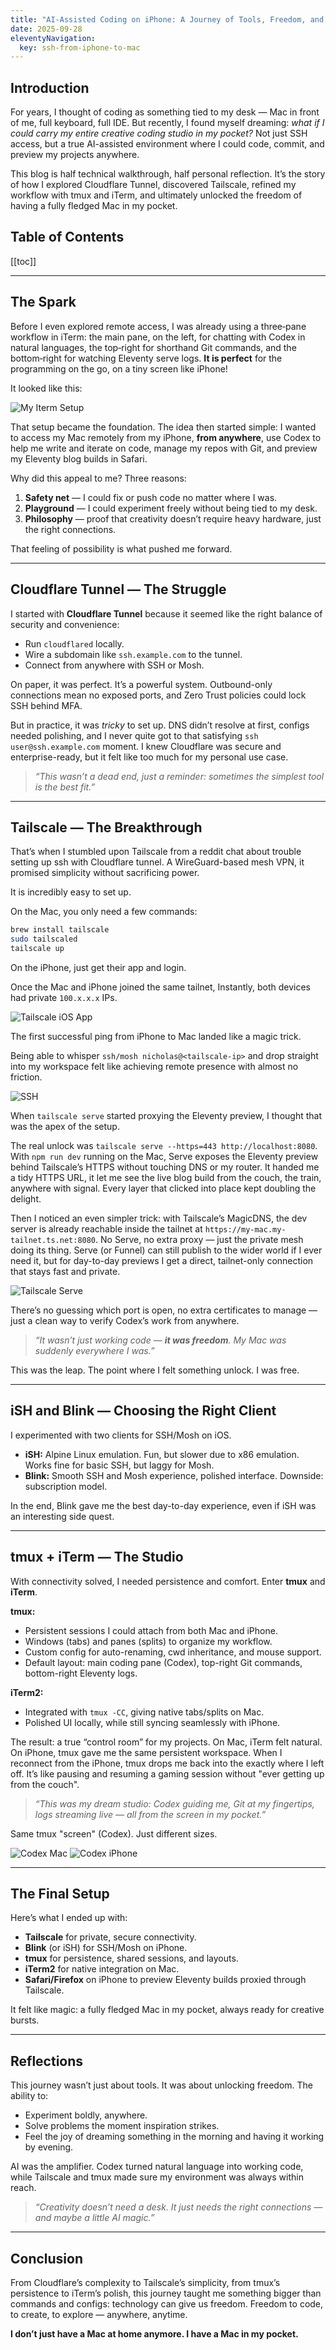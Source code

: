```yaml
---
title: "AI-Assisted Coding on iPhone: A Journey of Tools, Freedom, and Joy"
date: 2025-09-28
eleventyNavigation:
  key: ssh-from-iphone-to-mac
---
```


## Introduction

For years, I thought of coding as something tied to my desk — Mac in front of me, full keyboard, full IDE. But recently, I found myself dreaming: *what if I could carry my entire creative coding studio in my pocket?* Not just SSH access, but a true AI-assisted environment where I could code, commit, and preview my projects anywhere.

This blog is half technical walkthrough, half personal reflection. It’s the story of how I explored Cloudflare Tunnel, discovered Tailscale, refined my workflow with tmux and iTerm, and ultimately unlocked the freedom of having a fully fledged Mac in my pocket.

## Table of Contents

[[toc]]

---

## The Spark

Before I even explored remote access, I was already using a three‑pane workflow in iTerm: the main pane, on the left, for chatting with Codex in natural languages, the top‑right for shorthand Git commands, and the bottom‑right for watching Eleventy serve logs. **It is perfect** for the programming on the go, on a tiny screen like iPhone!

It looked like this:

<img
  alt= "My Iterm Setup"
  src="/assets/my-iterm-setup.png"
/>


That setup became the foundation. The idea then started simple: I wanted to access my Mac remotely from my iPhone, **from anywhere**, use Codex to help me write and iterate on code, manage my repos with Git, and preview my Eleventy blog builds in Safari. 

Why did this appeal to me? Three reasons:

1. **Safety net** — I could fix or push code no matter where I was.
2. **Playground** — I could experiment freely without being tied to my desk.
3. **Philosophy** — proof that creativity doesn’t require heavy hardware, just the right connections.

That feeling of possibility is what pushed me forward.

---

## Cloudflare Tunnel — The Struggle

I started with **Cloudflare Tunnel** because it seemed like the right balance of security and convenience:

* Run `cloudflared` locally.
* Wire a subdomain like `ssh.example.com` to the tunnel.
* Connect from anywhere with SSH or Mosh.

On paper, it was perfect. It’s a powerful system. Outbound-only connections mean no exposed ports, and Zero Trust policies could lock SSH behind MFA.

But in practice, it was *tricky* to set up. DNS didn’t resolve at first, configs needed polishing, and I never quite got to that satisfying `ssh user@ssh.example.com` moment. I knew Cloudflare was secure and enterprise-ready, but it felt like too much for my personal use case.

> *“This wasn’t a dead end, just a reminder: sometimes the simplest tool is the best fit.”*

---

## Tailscale — The Breakthrough

That’s when I stumbled upon Tailscale from a reddit chat about trouble setting up ssh with Cloudflare tunnel. A WireGuard-based mesh VPN, it promised simplicity without sacrificing power.

It is incredibly easy to set up.

On the Mac, you only need a few commands:

```bash
brew install tailscale
sudo tailscaled
tailscale up
```

On the iPhone, just get their app and login.

Once the Mac and iPhone joined the same tailnet, Instantly, both devices had private `100.x.x.x` IPs.

<img
  alt= "Tailscale iOS App"
  src="/assets/tailscale-iOS.jpeg"
  eleventy:widths="360"
  eleventy:sizes="360px"
/>

The first successful ping from iPhone to Mac landed like a magic trick.

Being able to whisper `ssh/mosh nicholas@<tailscale-ip>` and drop straight into my workspace felt like achieving remote presence with almost no friction.

<img
  alt= "SSH"
  src="/assets/ssh.jpg"
  eleventy:widths="360"
  eleventy:sizes="360px"
/>

When `tailscale serve` started proxying the Eleventy preview, I thought that was the apex of the setup.

The real unlock was `tailscale serve --https=443 http://localhost:8080`. With `npm run dev` running on the Mac, Serve exposes the Eleventy preview behind Tailscale’s HTTPS without touching DNS or my router. It handed me a tidy HTTPS URL, it let me see the live blog build from the couch, the train, anywhere with signal. Every layer that clicked into place kept doubling the delight.

Then I noticed an even simpler trick: with Tailscale’s MagicDNS, the dev server is already reachable inside the tailnet at `https://my-mac.my-tailnet.ts.net:8080`. No Serve, no extra proxy — just the private mesh doing its thing. Serve (or Funnel) can still publish to the wider world if I ever need it, but for day-to-day previews I get a direct, tailnet-only connection that stays fast and private.

<img
  alt= "Tailscale Serve"
  src="/assets/tailscale-serve.jpg"
  eleventy:widths="360"
  eleventy:sizes="360px"
/>


There’s no guessing which port is open, no extra certificates to manage — just a clean way to verify Codex’s work from anywhere.

> *“It wasn’t just working code — **it was freedom**. My Mac was suddenly everywhere I was.”*

This was the leap. The point where I felt something unlock. I was free.

---

## iSH and Blink — Choosing the Right Client

I experimented with two clients for SSH/Mosh on iOS.

* **iSH:** Alpine Linux emulation. Fun, but slower due to x86 emulation. Works fine for basic SSH, but laggy for Mosh.
* **Blink:** Smooth SSH and Mosh experience, polished interface. Downside: subscription model.

In the end, Blink gave me the best day-to-day experience, even if iSH was an interesting side quest.

---

## tmux + iTerm — The Studio

With connectivity solved, I needed persistence and comfort. Enter **tmux** and **iTerm**.

**tmux:**

* Persistent sessions I could attach from both Mac and iPhone.
* Windows (tabs) and panes (splits) to organize my workflow.
* Custom config for auto-renaming, cwd inheritance, and mouse support.
* Default layout: main coding pane (Codex), top-right Git commands, bottom-right Eleventy logs.

**iTerm2:**

* Integrated with `tmux -CC`, giving native tabs/splits on Mac.
* Polished UI locally, while still syncing seamlessly with iPhone.

The result: a true “control room” for my projects. On Mac, iTerm felt natural. On iPhone, tmux gave me the same persistent workspace. When I reconnect from the iPhone, tmux drops me back into the exactly where I left off. It’s like pausing and resuming a gaming session without "ever getting up from the couch".

> *“This was my dream studio: Codex guiding me, Git at my fingertips, logs streaming live — all from the screen in my pocket.”*

Same tmux "screen" (Codex). Just different sizes.

<img
  alt= "Codex Mac"
  src="/assets/codex-mac.png"
  eleventy:widths="360"
  eleventy:sizes="360px"
/>
<img
  alt= "Codex iPhone"
  src="/assets/codex-iPhone.jpeg"
  eleventy:widths="240"
  eleventy:sizes="240px"
/>

---

## The Final Setup

Here’s what I ended up with:

* **Tailscale** for private, secure connectivity.
* **Blink** (or iSH) for SSH/Mosh on iPhone.
* **tmux** for persistence, shared sessions, and layouts.
* **iTerm2** for native integration on Mac.
* **Safari/Firefox** on iPhone to preview Eleventy builds proxied through Tailscale.

It felt like magic: a fully fledged Mac in my pocket, always ready for creative bursts.

---

## Reflections

This journey wasn’t just about tools. It was about unlocking freedom. The ability to:

* Experiment boldly, anywhere.
* Solve problems the moment inspiration strikes.
* Feel the joy of dreaming something in the morning and having it working by evening.

AI was the amplifier. Codex turned natural language into working code, while Tailscale and tmux made sure my environment was always within reach.

> *“Creativity doesn’t need a desk. It just needs the right connections — and maybe a little AI magic.”*

---

## Conclusion

From Cloudflare’s complexity to Tailscale’s simplicity, from tmux’s persistence to iTerm’s polish, this journey taught me something bigger than commands and configs: technology can give us freedom. Freedom to code, to create, to explore — anywhere, anytime.

**I don’t just have a Mac at home anymore. I have a Mac in my pocket.**
